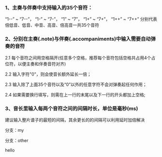 ### 1、主奏与伴奏中支持输入的35个音符：
 “1--” ~ “7--”， “1-” ~ “7-”， “1” ~ “7”， “1+” ~ “7+”， “1++” ~ “7++”
分别代表倍低音、低音、中音、高音、倍高音一共35个音符

### 2、分别在主奏(.note)与伴奏(.accompaniments)中输入需要自动弹奏的音符
 2.1 每个音符之间用空格隔开(任意多个空格，推荐每个音符包括空格共占用4个占位符，以便主奏和伴奏音符对齐)

 2.2 输入字符"0"，则会使音长额外延长一倍；

 2.3 输入除了上面35个音符以及“0”以外的任意字符不会对弹奏起任何作用；

 2.4 如果需要换行填写，则需在上一行的末尾以及下一行的开头都加上空格;

### 3、音长里输入每两个音符之间的间隔时长，单位是毫秒(ms)
 建议输入整片谱子的最短的间隔，其余更长的的间隔可以利用延时加倍解决

分支：my

分支：other

 hello